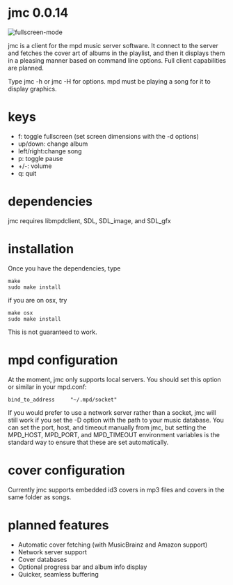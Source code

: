 jmc 0.0.14
===

![fullscreen-mode](https://raw.github.com/rbong/jmc/master/img/screen1.png)

jmc is a client for the mpd music server software. It connect to the server and
fetches the cover art of albums in the playlist, and then it displays them in a
pleasing manner based on command line options. Full client capabilities are
planned.

Type jmc -h or jmc -H for options. mpd must be playing a song
for it to display graphics.

keys
===
- f: toggle fullscreen (set screen dimensions with the -d options)
- up/down: change album
- left/right:change song
- p: toggle pause
- +/-: volume
- q: quit

dependencies
===
jmc requires libmpdclient, SDL, SDL\_image, and SDL\_gfx

installation
===
Once you have the dependencies, type
```
make
sudo make install
```
if you are on osx, try
```
make osx
sudo make install
```
This is not guaranteed to work.

mpd configuration
===
At the moment, jmc only supports local servers. You should set this option or
similar in your mpd.conf:
```
bind_to_address		"~/.mpd/socket"
```
If you would prefer to use a network server rather than a socket, jmc will
still work if you set the -D option with the path to your music database.
You can set the port, host, and timeout manually from jmc, but setting the
MPD\_HOST, MPD\_PORT, and MPD\_TIMEOUT environment variables is the standard way
to ensure that these are set automatically.

cover configuration
===
Currently jmc supports embedded id3 covers in mp3 files and covers in the same
folder as songs.

planned features
===
- Automatic cover fetching (with MusicBrainz and Amazon support)
- Network server support
- Cover databases
- Optional progress bar and album info display
- Quicker, seamless buffering
